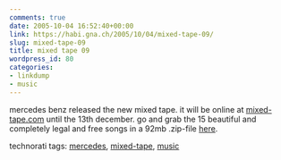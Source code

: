 ```yaml
---
comments: true
date: 2005-10-04 16:52:40+00:00
link: https://habi.gna.ch/2005/10/04/mixed-tape-09/
slug: mixed-tape-09
title: mixed tape 09
wordpress_id: 80
categories:
- linkdump
- music
---
```



mercedes benz released the new mixed tape. it will be online at [mixed-tape.com](http://mixed-tape.com/) until the 13th december. go and grab the 15 beautiful and completely legal and free songs in a 92mb .zip-file [here](http://audio.mb.s-v.de/modules/mod_dl.php?lang=de&cover=1&tracks=all&StartDownload=1).





technorati tags: [mercedes](http://www.technorati.com/tag/mercedes), [mixed-tape](http://www.technorati.com/tag/mixed-tape), [music](http://www.technorati.com/tag/music)
